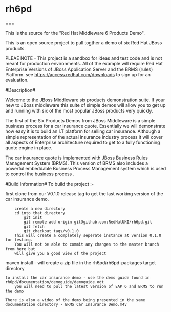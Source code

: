 # rh6pd

===

This is the source for the "Red Hat Middleware 6 Products Demo". 

This is an open source project to pull togther a demo of six Red Hat JBoss products.

PLEAE NOTE - This project is a sandbox for ideas and test code and is not meant for production environments.
             All of the example will require Red Hat Enterprise Versions of JBoss Application Server and the BRMS (rules)   
             Platform. see https://access.redhat.com/downloads to sign up for an evaluation. 

#Description#

Welcome to the JBoss Middleware six products demonstration suite. If your new to JBoss middleware this suite of simple demos will allow you to get up and running with six of the most popular JBoss products very quickly.

The first of the Six Products Demos from JBoss Middleware is a simple business process for a car insurance quote. Essentially we will demonstrate how easy it is to build an I.T platform for selling car insurance. Although a simple representation of the actual insurance industry process it will cover all aspects of Enterprise architecture required to get to a fully functioning quote engine in place.

The  car insurance quote is implemented with JBoss Business Rules Management System (BRMS). This version of BRMS also includes a powerful embeddable Business Process Management system which is used to control the business process .



#Build Information#
To build the project :-

  first clone from our V0.1.0 release tag to get the last working version of the car insurance demo.

        create a new directory
        cd into that directory 
        	git init 
        	git remote add origin git@github.com:RedHatUKI/rh6pd.git
        	git fetch
        	git checkout tags/v0.1.0
        This will create a completely seperate instance at version 0.1.0 for testing.
        You will not be able to commit any changes to the master branch from here but 
        will give you a good view of the project
      
  maven install - will create a zip file in the rh6pd/rh6pd-packages target directory

	to install the car insurance demo - use the demo guide found in rh6pd/documentation/demoguide/demoguide.odt
        you will need to pull the latest version of EAP 6 and BRMS to run the demo
        
	There is also a video of the demo being presented in the same documentation directory - BRMS Car Insurance Demo.m4v

